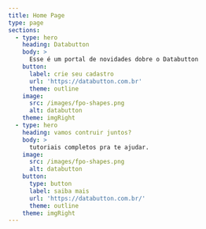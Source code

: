 ```yaml
---
title: Home Page
type: page
sections:
  - type: hero
    heading: Databutton
    body: >
      Esse é um portal de novidades dobre o Databutton
    button:
      label: crie seu cadastro
      url: 'https://databutton.com.br'
      theme: outline
    image:
      src: /images/fpo-shapes.png
      alt: databutton
    theme: imgRight
  - type: hero
    heading: vamos contruir juntos?
    body: >
      tutoriais completos pra te ajudar.
    image:
      src: /images/fpo-shapes.png
      alt: databutton
    button:
      type: button
      label: saiba mais
      url: 'https://databutton.com.br/'
      theme: outline
    theme: imgRight
---
```

